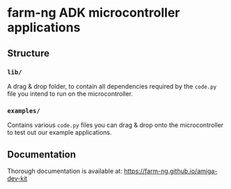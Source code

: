 # farm-ng ADK microcontroller applications

## Structure

### `lib/`

A drag & drop folder, to contain all dependencies required by the `code.py` file you intend to run on the microcontroller.

### `examples/`

Contains various `code.py` files you can drag & drop onto the microcontroller to test out our example applications.

## Documentation

Thorough documentation is available at: https://farm-ng.github.io/amiga-dev-kit
